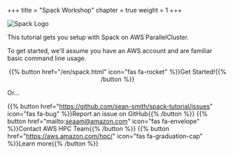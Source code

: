 +++
title = "Spack Workshop"
chapter = true
weight = 1
+++

![Spack Logo](/images/spack.svg)

This tutorial gets you setup with Spack on AWS ParallelCluster.

To get started, we'll assume you have an AWS account and are familiar basic command line usage.

<center>{{% button href="/en/spack.html" icon="fas fa-rocket" %}}Get Started!{{% /button %}}</center>

Or...

{{% button href="https://github.com/sean-smith/spack-tutorial/issues" icon="fas fa-bug" %}}Report an issue on GitHub{{% /button %}}
{{% button href="mailto:seaam@amazon.com" icon="fas fa-envelope" %}}Contact AWS HPC Team{{% /button %}}
{{% button href="https://aws.amazon.com/hpc/" icon="fas fa-graduation-cap" %}}Learn more{{% /button %}}
